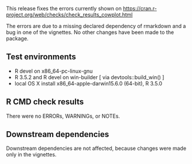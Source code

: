 This release fixes the errors currently shown on
https://cran.r-project.org/web/checks/check_results_cowplot.html

The errors are due to a missing declared dependency of rmarkdown and a bug in one of the vignettes. No other changes have been made to the package.

## Test environments
* R devel on x86_64-pc-linux-gnu
* R 3.5.2 and R devel on win-builder [ via devtools::build_win() ]
* local OS X install x86_64-apple-darwin15.6.0 (64-bit), R 3.5.0

## R CMD check results
There were no ERRORs, WARNINGs, or NOTEs.

## Downstream dependencies
Downstream dependencies are not affected, because changes were made only in the vignettes.
